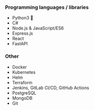 ### Programming languages / libraries

- Python3 🐍
- C#
- Node.js & JavaScript/ES6
- Express.js
- React
- FastAPI

### Other

- Docker
- Kubernetes
- Helm
- Terraform
- Jenkins, GitLab CI/CD, GitHub Actions
- PostgreSQL
- MongoDB
- Git
